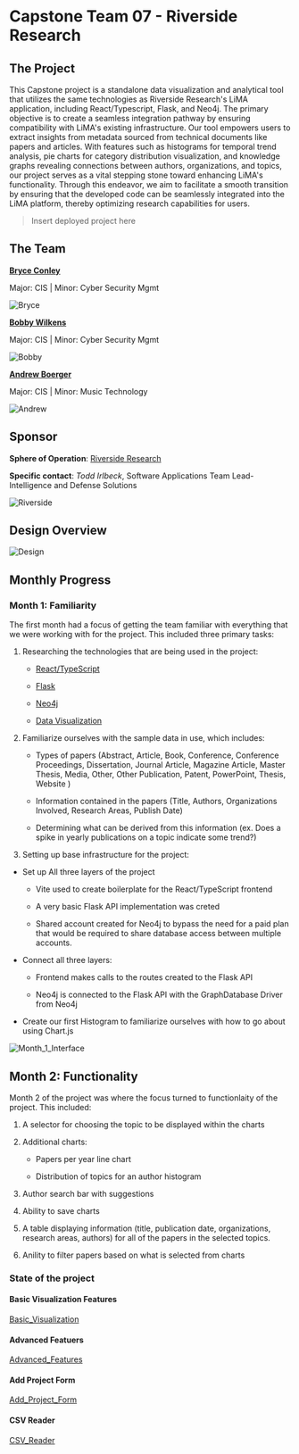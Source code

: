 # Capstone Team 07 - Riverside Research

## The Project

This Capstone project is a standalone data visualization and analytical tool that utilizes the same technologies as Riverside Research's LiMA application, including React/Typescript, Flask, and Neo4j. The primary objective is to create a seamless integration pathway by ensuring compatibility with LiMA's existing infrastructure. Our tool empowers users to extract insights from metadata sourced from technical documents like papers and articles. With features such as histograms for temporal trend analysis, pie charts for category distribution visualization, and knowledge graphs revealing connections between authors, organizations, and topics, our project serves as a vital stepping stone toward enhancing LiMA's functionality. Through this endeavor, we aim to facilitate a smooth transition by ensuring that the developed code can be seamlessly integrated into the LiMA platform, thereby optimizing research capabilities for users.

> Insert deployed project here 

## The Team

**[Bryce Conley](mailto:conleyb2@udayton.edu)**

Major: CIS  |  Minor: Cyber Security Mgmt

![Bryce](./images/bryce.png)

**[Bobby Wilkens](mailto:wilkensb1@udayton.edu)**

Major: CIS  |  Minor: Cyber Security Mgmt

![Bobby](./images/bobby.png)

**[Andrew Boerger](mailto:boergera2@udayton.edu)**

Major: CIS  |  Minor: Music Technology

![Andrew](./images/andrew.png)

## Sponsor

**Sphere of Operation**: [Riverside Research](https://www.riversideresearch.org/)

**Specific contact**: *Todd Irlbeck*, Software Applications Team Lead- Intelligence and Defense Solutions


![Riverside](./images/riverside.png)

## Design Overview

![Design](./images/designOverview.png)

## Monthly Progress

### Month 1: Familiarity

The first month had a focus of getting the team familiar with everything that we were working with for the project. This included three primary tasks:

1. Researching the technologies that are being used in the project:

    - [React/TypeScript](https://docs.google.com/document/d/1QRyA2zaTRjBmIsNzNtPSbNQ13_3oczqZeWKlv2cT9ms/edit)

    - [Flask](https://docs.google.com/document/d/19aO4xIXEr8QtiqUwTCRhQJlue-r1oEKEpeQCgSrn0Lc/edit)

    - [Neo4j]()

    - [Data Visualization](https://docs.google.com/document/d/1WznjjzQvBE7lzuG4anxtJWIw8QdM1KXSFs72ObEOHJw/edit)

2. Familiarize ourselves with the sample data in use, which includes:

    - Types of papers (Abstract, Article, Book, Conference, Conference Proceedings, Dissertation, Journal Article, Magazine Article, Master Thesis, Media, Other, Other Publication, Patent, PowerPoint, Thesis, Website )

    - Information contained in the papers (Title, Authors, Organizations Involved, Research Areas, Publish Date)

    - Determining what can be derived from this information (ex. Does a spike in yearly publications on a topic indicate some trend?)

3. Setting up base infrastructure for the project:

- Set up All three layers of the project

    - Vite used to create boilerplate for the React/TypeScript frontend

    - A very basic Flask API implementation was creted

    - Shared account created for Neo4j to bypass the need for a paid plan that would be required to share database access between multiple accounts.

- Connect all three layers:

    - Frontend makes calls to the routes created to the Flask API

    - Neo4j is connected to the Flask API with the GraphDatabase Driver from Neo4j

- Create our first Histogram to familiarize ourselves with how to go about using Chart.js

![Month_1_Interface](./images/Month1Interface.png)

## Month 2: Functionality

Month 2 of the project was where the focus turned to functionlaity of the project. This included:

1. A selector for choosing the topic to be displayed within the charts

2. Additional charts:

    - Papers per year line chart

    - Distribution of topics for an author histogram

3. Author search bar with suggestions

4. Ability to save charts

5. A table displaying information (title, publication date, organizations, research areas, authors) for all of the papers in the selected topics.

6. Anility to filter papers based on what is selected from charts

### State of the project
#### Basic Visualization Features
[Basic_Visualization](./videos/Demo%201.mkv)
#### Advanced Featuers
[Advanced_Features](./videos/Demo%202.mkv)
#### Add Project Form
[Add_Project_Form](./videos/Demo%203.mkv)
#### CSV  Reader
[CSV_Reader](./videos/Demo%204.mp4)